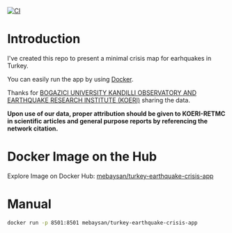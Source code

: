 [![CI](https://github.com/mebaysan/Turkey-Earthquake-Crisis-App/actions/workflows/ci.yml/badge.svg)](https://github.com/mebaysan/Turkey-Earthquake-Crisis-App/actions/workflows/ci.yml)

# Introduction

I've created this repo to present a minimal crisis map for earhquakes in Turkey.

You can easily run the app by using [Docker](https://docker.com).


Thanks for [BOGAZICI UNIVERSITY KANDILLI OBSERVATORY AND EARTHQUAKE RESEARCH INSTITUTE (KOERI)](http://www.koeri.boun.edu.tr/scripts/lasteq.asp) sharing the data.

**Upon use of our data, proper attribution should be given to KOERI-RETMC in scientific articles and general purpose reports by referencing the network citation.**

# Docker Image on the Hub
Explore Image on Docker Hub: [mebaysan/turkey-earthquake-crisis-app](https://hub.docker.com/repository/docker/mebaysan/turkey-earthquake-crisis-app)

# Manual

```bash
docker run -p 8501:8501 mebaysan/turkey-earthquake-crisis-app
```